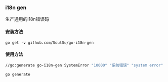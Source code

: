 ### i18n gen

生产通用的i18n错误码


#### 安装方法

`go get -v github.com/SoulSu/go-i18n-gen`

#### 使用方法

```bash
//go:generate go-i18n-gen SystemError "10000" "系统错误" "system error"

go generate
```
